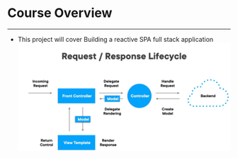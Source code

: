 # Course Overview

---

- This project will cover Building a reactive SPA full stack application 
![img.png](img.png)
